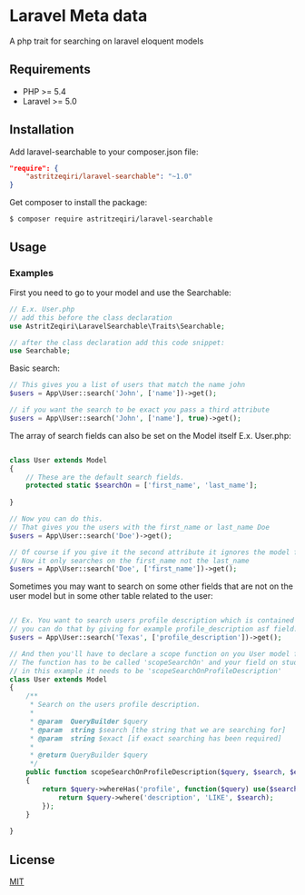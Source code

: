 # Laravel Meta data

A php trait for searching on laravel eloquent models

## Requirements

- PHP >= 5.4
- Laravel >= 5.0


## Installation

Add laravel-searchable to your composer.json file:

```json
"require": {
    "astritzeqiri/laravel-searchable": "~1.0"
}
```

Get composer to install the package:

```
$ composer require astritzeqiri/laravel-searchable
```

## Usage

### Examples

First you need to go to your model and use the Searchable:

```php
// E.x. User.php
// add this before the class declaration
use AstritZeqiri\LaravelSearchable\Traits\Searchable;

// after the class declaration add this code snippet:
use Searchable;
```

Basic search:

```php
// This gives you a list of users that match the name john
$users = App\User::search('John', ['name'])->get();

// if you want the search to be exact you pass a third attribute
$users = App\User::search('John', ['name'], true)->get();
```

The array of search fields can also be set on the Model itself E.x. User.php:

```php

class User extends Model
{
    // These are the default search fields.
    protected static $searchOn = ['first_name', 'last_name'];
    
}

// Now you can do this.
// That gives you the users with the first_name or last_name Doe
$users = App\User::search('Doe')->get();

// Of course if you give it the second attribute it ignores the model fields.
// Now it only searches on the first_name not the last_name
$users = App\User::search('Doe', ['first_name'])->get();


```


Sometimes you may want to search on some other fields that are not on the user model but in some other table related to the user:

```php

// Ex. You want to search users profile description which is contained in the profiles table,
// you can do that by giving for example profile_description asf field.
$users = App\User::search('Texas', ['profile_description'])->get();

// And then you'll have to declare a scope function on you User model for that field.
// The function has to be called 'scopeSearchOn' and your field on studly_case
// in this example it needs to be 'scopeSearchOnProfileDescription'
class User extends Model
{
    /**
     * Search on the users profile description.
     * 
     * @param  QueryBuilder $query
     * @param  string $search [the string that we are searching for]
     * @param  string $exact [if exact searching has been required]
     * 
     * @return QueryBuilder $query
     */
    public function scopeSearchOnProfileDescription($query, $search, $exact)
    {
        return $query->whereHas('profile', function($query) use($search) {
            return $query->where('description', 'LIKE', $search);
        });
    }
    
}

```

## License
[MIT](http://opensource.org/licenses/MIT)
